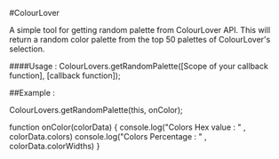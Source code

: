 #ColourLover


A simple tool for getting random palette from ColourLover API. This will return a random color palette from the top 50 palettes of ColourLover's selection.

####Usage : ColourLovers.getRandomPalette([Scope of your callback function], [callback function]);


##Example : 



ColourLovers.getRandomPalette(this, onColor);

function onColor(colorData) {
  console.log("Colors Hex value : " , colorData.colors)
  console.log("Colors Percentage : " , colorData.colorWidths)
}
